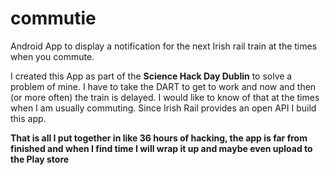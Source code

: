 # commutie
Android App to display a notification for the next Irish rail train at the times when you commute.

I created this App as part of the **Science Hack Day Dublin** to solve a problem of mine.
I have to take the DART to get to work and now and then (or more often) the train is delayed.
I would like to know of that at the times when I am usually commuting. Since Irish Rail provides an
open API I build this app.


**That is all I put together in like 36 hours of hacking, the app is far from finished and when I
find time I will wrap it up and maybe even upload to the Play store**